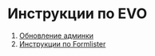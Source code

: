 # Инструкции по EVO

1. [Обновление админки](update/README.md)
1. [Инструкции по Formlister](Formlister/README.md)
